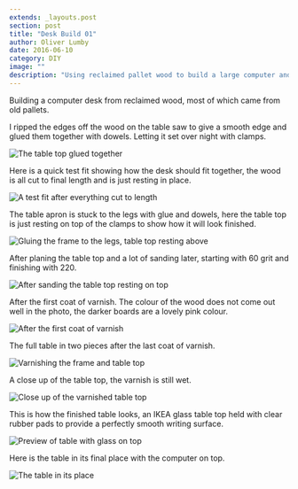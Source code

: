```yaml
---
extends: _layouts.post
section: post
title: "Desk Build 01"
author: Oliver Lumby
date: 2016-06-10
category: DIY
image: ""
description: "Using reclaimed pallet wood to build a large computer and work table."
---
```


Building a computer desk from reclaimed wood, most of which came from old pallets.

I ripped the edges off the wood on the table saw to give a smooth edge and glued them together with dowels. Letting it set over night with clamps.

![The table top glued together](/images/desk_01/IMG_5364.jpg "The table top glued together")

Here is a quick test fit showing how the desk should fit together, the wood is all cut to final length and is just resting in place.

![A test fit after everything cut to length](/images/desk_01/IMG_5366.jpg "A test fit after everything cut to length")

The table apron is stuck to the legs with glue and dowels, here the table top is just resting on top of the clamps to show how it will look finished.

![Gluing the frame to the legs, table top resting above](/images/desk_01/IMG_5370.jpg "Gluing the frame to the legs, table top resting above")

After planing the table top and a lot of sanding later, starting with 60 grit and finishing with 220.

![After sanding the table top resting on top](/images/desk_01/IMG_5403.jpg "After sanding the table top resting on top")

After the first coat of varnish. The colour of the wood does not come out well in the photo, the darker boards are a lovely pink colour.

![After the first coat of varnish](/images/desk_01/IMG_5406.jpg "After the first coat of varnish")

The full table in two pieces after the last coat of varnish.

![Varnishing the frame and table top](/images/desk_01/IMG_5418.jpg "Varnishing the frame and table top")

A close up of the table top, the varnish is still wet.

![Close up of the varnished table top](/images/desk_01/IMG_5419.jpg "Close up of the varnished table top")

This is how the finished table looks, an IKEA glass table top held with clear rubber pads to provide a perfectly smooth writing surface.

![Preview of table with glass on top](/images/desk_01/IMG_5410.jpg "Preview of table with glass on top")

Here is the table in its final place with the computer on top.

![The table in its place](/images/desk_01/IMG_5428.jpg "The table in its place")
